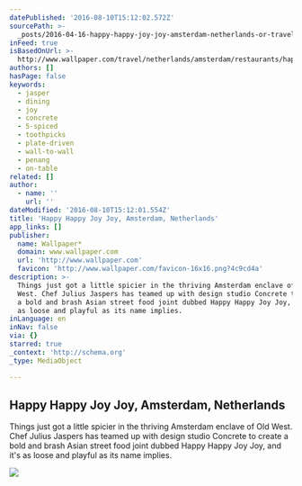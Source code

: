 ```yaml
---
datePublished: '2016-08-10T15:12:02.572Z'
sourcePath: >-
  _posts/2016-04-16-happy-happy-joy-joy-amsterdam-netherlands-or-travel-or-wallp.md
inFeed: true
isBasedOnUrl: >-
  http://www.wallpaper.com/travel/netherlands/amsterdam/restaurants/happy-happy-joy-joy
authors: []
hasPage: false
keywords:
  - jasper
  - dining
  - joy
  - concrete
  - 5-spiced
  - toothpicks
  - plate-driven
  - wall-to-wall
  - penang
  - on-table
related: []
author:
  - name: ''
    url: ''
dateModified: '2016-08-10T15:12:01.554Z'
title: 'Happy Happy Joy Joy, Amsterdam, Netherlands'
app_links: []
publisher:
  name: Wallpaper*
  domain: www.wallpaper.com
  url: 'http://www.wallpaper.com'
  favicon: 'http://www.wallpaper.com/favicon-16x16.png?4c9cd4a'
description: >-
  Things just got a little spicier in the thriving Amsterdam enclave of Old
  West. Chef Julius Jaspers has teamed up with design studio Concrete to create
  a bold and brash Asian street food joint dubbed Happy Happy Joy Joy, and it's
  as loose and playful as its name implies.
inLanguage: en
inNav: false
via: {}
starred: true
_context: 'http://schema.org'
_type: MediaObject

---
```

<article style=""><h1>Happy Happy Joy Joy, Amsterdam, Netherlands</h1><p>Things just got a little spicier in the thriving Amsterdam enclave of Old West. Chef Julius Jaspers has teamed up with design studio Concrete to create a bold and brash Asian street food joint dubbed Happy Happy Joy Joy, and it's as loose and playful as its name implies.</p><img src="https://s3-us-west-2.amazonaws.com/the-grid-img/p/60a826db0cfed461ded0078091f5410155392471.jpg" /></article>